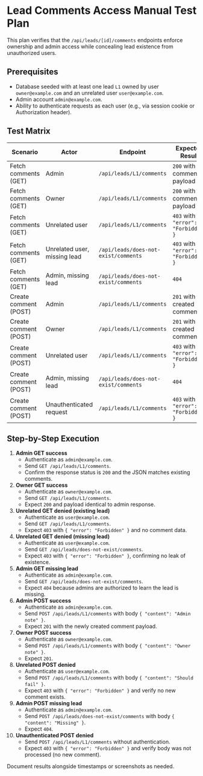 # Lead Comments Access Manual Test Plan

This plan verifies that the `/api/leads/[id]/comments` endpoints enforce ownership and admin access while concealing lead existence from unauthorized users.

## Prerequisites
- Database seeded with at least one lead `L1` owned by user `owner@example.com` and an unrelated user `user@example.com`.
- Admin account `admin@example.com`.
- Ability to authenticate requests as each user (e.g., via session cookie or Authorization header).

## Test Matrix
| Scenario | Actor | Endpoint | Expected Result |
| --- | --- | --- | --- |
| Fetch comments (GET) | Admin | `/api/leads/L1/comments` | `200` with comments payload |
| Fetch comments (GET) | Owner | `/api/leads/L1/comments` | `200` with comments payload |
| Fetch comments (GET) | Unrelated user | `/api/leads/L1/comments` | `403` with `{ "error": "Forbidden" }` |
| Fetch comments (GET) | Unrelated user, missing lead | `/api/leads/does-not-exist/comments` | `403` with `{ "error": "Forbidden" }` |
| Fetch comments (GET) | Admin, missing lead | `/api/leads/does-not-exist/comments` | `404` |
| Create comment (POST) | Admin | `/api/leads/L1/comments` | `201` with created comment |
| Create comment (POST) | Owner | `/api/leads/L1/comments` | `201` with created comment |
| Create comment (POST) | Unrelated user | `/api/leads/L1/comments` | `403` with `{ "error": "Forbidden" }` |
| Create comment (POST) | Admin, missing lead | `/api/leads/does-not-exist/comments` | `404` |
| Create comment (POST) | Unauthenticated request | `/api/leads/L1/comments` | `403` with `{ "error": "Forbidden" }` |

## Step-by-Step Execution
1. **Admin GET success**
   - Authenticate as `admin@example.com`.
   - Send `GET /api/leads/L1/comments`.
   - Confirm the response status is `200` and the JSON matches existing comments.
2. **Owner GET success**
   - Authenticate as `owner@example.com`.
   - Send `GET /api/leads/L1/comments`.
   - Expect `200` and payload identical to admin response.
3. **Unrelated GET denied (existing lead)**
   - Authenticate as `user@example.com`.
   - Send `GET /api/leads/L1/comments`.
   - Expect `403` with `{ "error": "Forbidden" }` and no comment data.
4. **Unrelated GET denied (missing lead)**
   - Authenticate as `user@example.com`.
   - Send `GET /api/leads/does-not-exist/comments`.
   - Expect `403` with `{ "error": "Forbidden" }`, confirming no leak of existence.
5. **Admin GET missing lead**
   - Authenticate as `admin@example.com`.
   - Send `GET /api/leads/does-not-exist/comments`.
   - Expect `404` because admins are authorized to learn the lead is missing.
6. **Admin POST success**
   - Authenticate as `admin@example.com`.
   - Send `POST /api/leads/L1/comments` with body `{ "content": "Admin note" }`.
   - Expect `201` with the newly created comment payload.
7. **Owner POST success**
   - Authenticate as `owner@example.com`.
   - Send `POST /api/leads/L1/comments` with body `{ "content": "Owner note" }`.
   - Expect `201`.
8. **Unrelated POST denied**
   - Authenticate as `user@example.com`.
   - Send `POST /api/leads/L1/comments` with body `{ "content": "Should fail" }`.
   - Expect `403` with `{ "error": "Forbidden" }` and verify no new comment exists.
9. **Admin POST missing lead**
   - Authenticate as `admin@example.com`.
   - Send `POST /api/leads/does-not-exist/comments` with body `{ "content": "Missing" }`.
   - Expect `404`.
10. **Unauthenticated POST denied**
    - Send `POST /api/leads/L1/comments` without authentication.
    - Expect `403` with `{ "error": "Forbidden" }` and verify body was not processed (no new comment).

Document results alongside timestamps or screenshots as needed.

